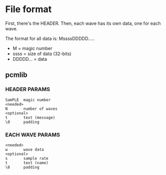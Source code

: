 # File format
First, there's the HEADER. Then, each wave has its own data, one for each wave.

The format for all data is: MssssDDDDD.....
 - M = magic number
 - ssss = size of data (32-bits)
 - DDDDD... = data

## pcmlib
### HEADER PARAMS
    SamPLE  magic number
    <needed>
    N       number of waves
    <optional>
    t       text (message)
    \0      padding
### EACH WAVE PARAMS
    <needed>
    w       wave data
    <optional>
    s       sample rate
    t       text (name)
    \0      padding


